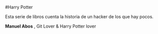 #Harry Potter

Esta serie de libros cuenta la historia de un hacker de los que hay pocos.


**Manuel Abos** , Git Lover & Harry Potter lover 
